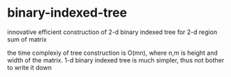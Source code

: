 # binary-indexed-tree
innovative efficient construction of 2-d binary indexed tree for 2-d region sum of matrix

the time complexiy of tree construction is O(mn), where n,m is height and width of the matrix. 1-d binary indexed tree is much simpler, thus not bother to write it down
